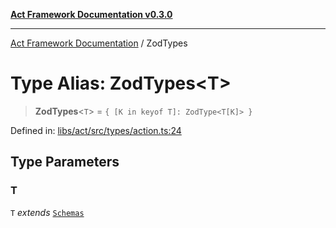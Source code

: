 [**Act Framework Documentation v0.3.0**](../README.md)

***

[Act Framework Documentation](../globals.md) / ZodTypes

# Type Alias: ZodTypes\<T\>

> **ZodTypes**\<`T`\> = `{ [K in keyof T]: ZodType<T[K]> }`

Defined in: [libs/act/src/types/action.ts:24](https://github.com/Rotorsoft/act-root/blob/ecf1ab2f895c5bdf2d70db49738046df56c78030/libs/act/src/types/action.ts#L24)

## Type Parameters

### T

`T` *extends* [`Schemas`](Schemas.md)
